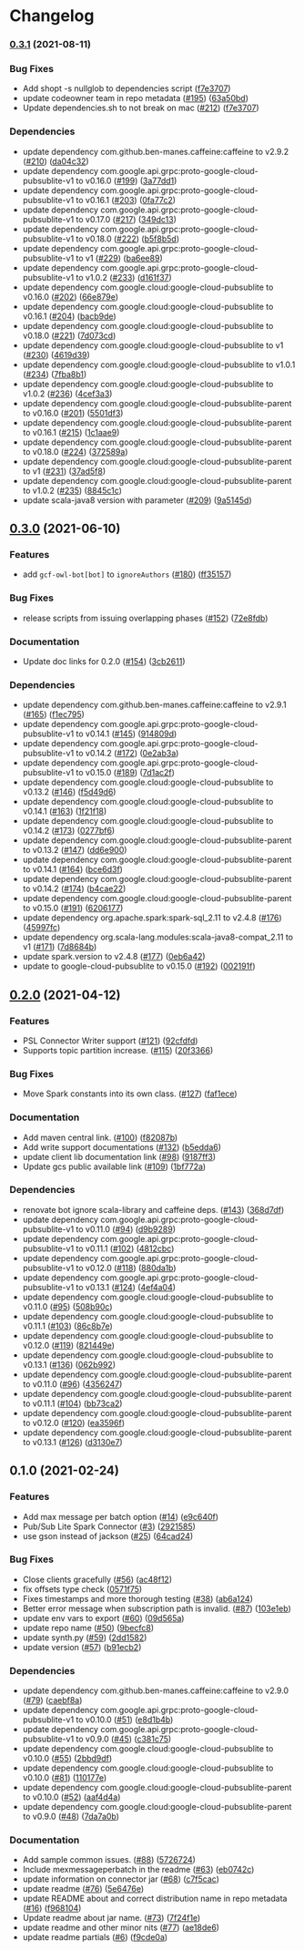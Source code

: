 # Changelog

### [0.3.1](https://www.github.com/googleapis/java-pubsublite-spark/compare/v0.3.0...v0.3.1) (2021-08-11)


### Bug Fixes

* Add shopt -s nullglob to dependencies script ([f7e3707](https://www.github.com/googleapis/java-pubsublite-spark/commit/f7e3707d11096e749665019beff0cd90db829651))
* update codeowner team in repo metadata ([#195](https://www.github.com/googleapis/java-pubsublite-spark/issues/195)) ([63a50bd](https://www.github.com/googleapis/java-pubsublite-spark/commit/63a50bd2d505f435786bf3d72998e280d3595394))
* Update dependencies.sh to not break on mac ([#212](https://www.github.com/googleapis/java-pubsublite-spark/issues/212)) ([f7e3707](https://www.github.com/googleapis/java-pubsublite-spark/commit/f7e3707d11096e749665019beff0cd90db829651))


### Dependencies

* update dependency com.github.ben-manes.caffeine:caffeine to v2.9.2 ([#210](https://www.github.com/googleapis/java-pubsublite-spark/issues/210)) ([da04c32](https://www.github.com/googleapis/java-pubsublite-spark/commit/da04c32b8cd380de89f9fe18611aa6e05c01fb16))
* update dependency com.google.api.grpc:proto-google-cloud-pubsublite-v1 to v0.16.0 ([#199](https://www.github.com/googleapis/java-pubsublite-spark/issues/199)) ([3a77dd1](https://www.github.com/googleapis/java-pubsublite-spark/commit/3a77dd1ded74515a459dc53d7992e49791b05a30))
* update dependency com.google.api.grpc:proto-google-cloud-pubsublite-v1 to v0.16.1 ([#203](https://www.github.com/googleapis/java-pubsublite-spark/issues/203)) ([0fa77c2](https://www.github.com/googleapis/java-pubsublite-spark/commit/0fa77c2578d2a72f35d624c9d34796954f4c030e))
* update dependency com.google.api.grpc:proto-google-cloud-pubsublite-v1 to v0.17.0 ([#217](https://www.github.com/googleapis/java-pubsublite-spark/issues/217)) ([349dc13](https://www.github.com/googleapis/java-pubsublite-spark/commit/349dc1330c42f9282238895365d6f8b87ccf76bc))
* update dependency com.google.api.grpc:proto-google-cloud-pubsublite-v1 to v0.18.0 ([#222](https://www.github.com/googleapis/java-pubsublite-spark/issues/222)) ([b5f8b5d](https://www.github.com/googleapis/java-pubsublite-spark/commit/b5f8b5d5e1e158acfbd2269bf75cae31be854b92))
* update dependency com.google.api.grpc:proto-google-cloud-pubsublite-v1 to v1 ([#229](https://www.github.com/googleapis/java-pubsublite-spark/issues/229)) ([ba6ee89](https://www.github.com/googleapis/java-pubsublite-spark/commit/ba6ee898b21ca97e52dcdac2cc45711e1945ad3b))
* update dependency com.google.api.grpc:proto-google-cloud-pubsublite-v1 to v1.0.2 ([#233](https://www.github.com/googleapis/java-pubsublite-spark/issues/233)) ([d161f37](https://www.github.com/googleapis/java-pubsublite-spark/commit/d161f3748615062693930ea26836dab33c2ce2fc))
* update dependency com.google.cloud:google-cloud-pubsublite to v0.16.0 ([#202](https://www.github.com/googleapis/java-pubsublite-spark/issues/202)) ([66e879e](https://www.github.com/googleapis/java-pubsublite-spark/commit/66e879e769f5f78b22a91eef877cf738186eff9f))
* update dependency com.google.cloud:google-cloud-pubsublite to v0.16.1 ([#204](https://www.github.com/googleapis/java-pubsublite-spark/issues/204)) ([bacb9de](https://www.github.com/googleapis/java-pubsublite-spark/commit/bacb9de67deeceb21dfd398c69e77fe29ff097ac))
* update dependency com.google.cloud:google-cloud-pubsublite to v0.18.0 ([#221](https://www.github.com/googleapis/java-pubsublite-spark/issues/221)) ([7d073cd](https://www.github.com/googleapis/java-pubsublite-spark/commit/7d073cd79e3a3635d80c422f5803b20f9d024d00))
* update dependency com.google.cloud:google-cloud-pubsublite to v1 ([#230](https://www.github.com/googleapis/java-pubsublite-spark/issues/230)) ([4619d39](https://www.github.com/googleapis/java-pubsublite-spark/commit/4619d398637b8ae69b5a8e5064a24659a69369f8))
* update dependency com.google.cloud:google-cloud-pubsublite to v1.0.1 ([#234](https://www.github.com/googleapis/java-pubsublite-spark/issues/234)) ([7fba8b1](https://www.github.com/googleapis/java-pubsublite-spark/commit/7fba8b19e5f4a5bbb51b086fe539d815d9df0af9))
* update dependency com.google.cloud:google-cloud-pubsublite to v1.0.2 ([#236](https://www.github.com/googleapis/java-pubsublite-spark/issues/236)) ([4cef3a3](https://www.github.com/googleapis/java-pubsublite-spark/commit/4cef3a3f892b63b29bb186bd1a258709e0339b22))
* update dependency com.google.cloud:google-cloud-pubsublite-parent to v0.16.0 ([#201](https://www.github.com/googleapis/java-pubsublite-spark/issues/201)) ([5501df3](https://www.github.com/googleapis/java-pubsublite-spark/commit/5501df3a4618dbb5065d641f5a9dcbdcc02a2788))
* update dependency com.google.cloud:google-cloud-pubsublite-parent to v0.16.1 ([#215](https://www.github.com/googleapis/java-pubsublite-spark/issues/215)) ([1c1aae9](https://www.github.com/googleapis/java-pubsublite-spark/commit/1c1aae9050788328799a14b2552b1d81316e5648))
* update dependency com.google.cloud:google-cloud-pubsublite-parent to v0.18.0 ([#224](https://www.github.com/googleapis/java-pubsublite-spark/issues/224)) ([372589a](https://www.github.com/googleapis/java-pubsublite-spark/commit/372589ab96cc11e5bbb3d0c4129091809f7c07fc))
* update dependency com.google.cloud:google-cloud-pubsublite-parent to v1 ([#231](https://www.github.com/googleapis/java-pubsublite-spark/issues/231)) ([37ad5f8](https://www.github.com/googleapis/java-pubsublite-spark/commit/37ad5f83cba4e28509ba415cde94c31ec6f2f46c))
* update dependency com.google.cloud:google-cloud-pubsublite-parent to v1.0.2 ([#235](https://www.github.com/googleapis/java-pubsublite-spark/issues/235)) ([8845c1c](https://www.github.com/googleapis/java-pubsublite-spark/commit/8845c1c1c049408e81555d240b6180ee66d477b4))
* update scala-java8 version with parameter ([#209](https://www.github.com/googleapis/java-pubsublite-spark/issues/209)) ([9a5145d](https://www.github.com/googleapis/java-pubsublite-spark/commit/9a5145d20f5ea7407003e2f4e5de4d92a4326919))

## [0.3.0](https://www.github.com/googleapis/java-pubsublite-spark/compare/v0.2.0...v0.3.0) (2021-06-10)


### Features

* add `gcf-owl-bot[bot]` to `ignoreAuthors` ([#180](https://www.github.com/googleapis/java-pubsublite-spark/issues/180)) ([ff35157](https://www.github.com/googleapis/java-pubsublite-spark/commit/ff35157fb13ef9eae0d3244d9533fb8c6fc1655b))


### Bug Fixes

* release scripts from issuing overlapping phases ([#152](https://www.github.com/googleapis/java-pubsublite-spark/issues/152)) ([72e8fdb](https://www.github.com/googleapis/java-pubsublite-spark/commit/72e8fdbb8cdd142d25dfa510fc9b404654a84dd2))


### Documentation

* Update doc links for 0.2.0 ([#154](https://www.github.com/googleapis/java-pubsublite-spark/issues/154)) ([3cb2611](https://www.github.com/googleapis/java-pubsublite-spark/commit/3cb261199f38fe02b01fa9f5c6c3ca6d339ed21c))


### Dependencies

* update dependency com.github.ben-manes.caffeine:caffeine to v2.9.1 ([#165](https://www.github.com/googleapis/java-pubsublite-spark/issues/165)) ([f1ec795](https://www.github.com/googleapis/java-pubsublite-spark/commit/f1ec7955ec1852b048572f518615ce1c9e27eac2))
* update dependency com.google.api.grpc:proto-google-cloud-pubsublite-v1 to v0.14.1 ([#145](https://www.github.com/googleapis/java-pubsublite-spark/issues/145)) ([914809d](https://www.github.com/googleapis/java-pubsublite-spark/commit/914809dd1c04e8b512c9ef0f43eb15091920d834))
* update dependency com.google.api.grpc:proto-google-cloud-pubsublite-v1 to v0.14.2 ([#172](https://www.github.com/googleapis/java-pubsublite-spark/issues/172)) ([0e2ab3a](https://www.github.com/googleapis/java-pubsublite-spark/commit/0e2ab3a537131dcd1d6f39ee3be17d0f5631007e))
* update dependency com.google.api.grpc:proto-google-cloud-pubsublite-v1 to v0.15.0 ([#189](https://www.github.com/googleapis/java-pubsublite-spark/issues/189)) ([7d1ac2f](https://www.github.com/googleapis/java-pubsublite-spark/commit/7d1ac2f8bfa3e8bf616980606d51ecce488eddea))
* update dependency com.google.cloud:google-cloud-pubsublite to v0.13.2 ([#146](https://www.github.com/googleapis/java-pubsublite-spark/issues/146)) ([f5d49d6](https://www.github.com/googleapis/java-pubsublite-spark/commit/f5d49d678559f25761b04b9680a7f8252b41439f))
* update dependency com.google.cloud:google-cloud-pubsublite to v0.14.1 ([#163](https://www.github.com/googleapis/java-pubsublite-spark/issues/163)) ([1f21f18](https://www.github.com/googleapis/java-pubsublite-spark/commit/1f21f18d0c497049d697b34d87bf55e5c4bde314))
* update dependency com.google.cloud:google-cloud-pubsublite to v0.14.2 ([#173](https://www.github.com/googleapis/java-pubsublite-spark/issues/173)) ([0277bf6](https://www.github.com/googleapis/java-pubsublite-spark/commit/0277bf6dcd45a7df35a90cb1d5a558ab839378f0))
* update dependency com.google.cloud:google-cloud-pubsublite-parent to v0.13.2 ([#147](https://www.github.com/googleapis/java-pubsublite-spark/issues/147)) ([dd6e900](https://www.github.com/googleapis/java-pubsublite-spark/commit/dd6e9004f0669620b5ba635faea858ed3b76b32d))
* update dependency com.google.cloud:google-cloud-pubsublite-parent to v0.14.1 ([#164](https://www.github.com/googleapis/java-pubsublite-spark/issues/164)) ([bce6d3f](https://www.github.com/googleapis/java-pubsublite-spark/commit/bce6d3fd3731c968181a1857c9dd1ebb0e3be2db))
* update dependency com.google.cloud:google-cloud-pubsublite-parent to v0.14.2 ([#174](https://www.github.com/googleapis/java-pubsublite-spark/issues/174)) ([b4cae22](https://www.github.com/googleapis/java-pubsublite-spark/commit/b4cae22d916d1fc748c1c89d143924a4e2a3a1cc))
* update dependency com.google.cloud:google-cloud-pubsublite-parent to v0.15.0 ([#191](https://www.github.com/googleapis/java-pubsublite-spark/issues/191)) ([6206177](https://www.github.com/googleapis/java-pubsublite-spark/commit/620617711f2e3099c49d17517e2287d6f6785d26))
* update dependency org.apache.spark:spark-sql_2.11 to v2.4.8 ([#176](https://www.github.com/googleapis/java-pubsublite-spark/issues/176)) ([45997fc](https://www.github.com/googleapis/java-pubsublite-spark/commit/45997fcd74fd15c4d80de76742fedf24d8ca57a5))
* update dependency org.scala-lang.modules:scala-java8-compat_2.11 to v1 ([#171](https://www.github.com/googleapis/java-pubsublite-spark/issues/171)) ([7d8684b](https://www.github.com/googleapis/java-pubsublite-spark/commit/7d8684beb1df032d558e2ceda87c48ede80eb1f3))
* update spark.version to v2.4.8 ([#177](https://www.github.com/googleapis/java-pubsublite-spark/issues/177)) ([0eb6a42](https://www.github.com/googleapis/java-pubsublite-spark/commit/0eb6a42e7970902dee25ec9bd3e000886482a4de))
* update to google-cloud-pubsublite to v0.15.0 ([#192](https://www.github.com/googleapis/java-pubsublite-spark/issues/192)) ([002191f](https://www.github.com/googleapis/java-pubsublite-spark/commit/002191febb8506ebab01159d4a4246ca6972b120))

## [0.2.0](https://www.github.com/googleapis/java-pubsublite-spark/compare/v0.1.0...v0.2.0) (2021-04-12)


### Features

* PSL Connector Writer support ([#121](https://www.github.com/googleapis/java-pubsublite-spark/issues/121)) ([92cfdfd](https://www.github.com/googleapis/java-pubsublite-spark/commit/92cfdfdc85449bb2bf745d59cd9b40e5949ba53c))
* Supports topic partition increase. ([#115](https://www.github.com/googleapis/java-pubsublite-spark/issues/115)) ([20f3366](https://www.github.com/googleapis/java-pubsublite-spark/commit/20f336639c261ddb3b61d0bd14f02e6ea5146377))


### Bug Fixes

* Move Spark constants into its own class. ([#127](https://www.github.com/googleapis/java-pubsublite-spark/issues/127)) ([faf1ece](https://www.github.com/googleapis/java-pubsublite-spark/commit/faf1ece43816f28298ad4db54cee968c6f59681b))


### Documentation

* Add maven central link.  ([#100](https://www.github.com/googleapis/java-pubsublite-spark/issues/100)) ([f82087b](https://www.github.com/googleapis/java-pubsublite-spark/commit/f82087b17a6c6e44af235a7e6e7a4632874aef42))
* Add write support documentations ([#132](https://www.github.com/googleapis/java-pubsublite-spark/issues/132)) ([b5edda6](https://www.github.com/googleapis/java-pubsublite-spark/commit/b5edda641b1aa3d3dc7b3e38cd11b65fec086468))
* update client lib documentation link ([#98](https://www.github.com/googleapis/java-pubsublite-spark/issues/98)) ([9187ff3](https://www.github.com/googleapis/java-pubsublite-spark/commit/9187ff382714b810e94758f3ba1e89a75ae99caf))
* Update gcs public available link ([#109](https://www.github.com/googleapis/java-pubsublite-spark/issues/109)) ([1bf772a](https://www.github.com/googleapis/java-pubsublite-spark/commit/1bf772a275e76d6b7229d628b72d5dce4f5c8bc5))


### Dependencies

* renovate bot ignore scala-library and caffeine deps. ([#143](https://www.github.com/googleapis/java-pubsublite-spark/issues/143)) ([368d7df](https://www.github.com/googleapis/java-pubsublite-spark/commit/368d7dfbec237dc0ef4febb37f84a73436e1590d))
* update dependency com.google.api.grpc:proto-google-cloud-pubsublite-v1 to v0.11.0 ([#94](https://www.github.com/googleapis/java-pubsublite-spark/issues/94)) ([d9b9289](https://www.github.com/googleapis/java-pubsublite-spark/commit/d9b9289160d50ca4b44447287b887249190db9fd))
* update dependency com.google.api.grpc:proto-google-cloud-pubsublite-v1 to v0.11.1 ([#102](https://www.github.com/googleapis/java-pubsublite-spark/issues/102)) ([4812cbc](https://www.github.com/googleapis/java-pubsublite-spark/commit/4812cbc6710f2a894045b50b8f5f1245e3b80196))
* update dependency com.google.api.grpc:proto-google-cloud-pubsublite-v1 to v0.12.0 ([#118](https://www.github.com/googleapis/java-pubsublite-spark/issues/118)) ([880da1b](https://www.github.com/googleapis/java-pubsublite-spark/commit/880da1bf953526cd40e4b736a898185751c7bb27))
* update dependency com.google.api.grpc:proto-google-cloud-pubsublite-v1 to v0.13.1 ([#124](https://www.github.com/googleapis/java-pubsublite-spark/issues/124)) ([4ef4a04](https://www.github.com/googleapis/java-pubsublite-spark/commit/4ef4a043ccaacbca8d103374fd5d07c49bfac0b5))
* update dependency com.google.cloud:google-cloud-pubsublite to v0.11.0 ([#95](https://www.github.com/googleapis/java-pubsublite-spark/issues/95)) ([508b90c](https://www.github.com/googleapis/java-pubsublite-spark/commit/508b90c3fd0a6045d548c1c6336fe4b542a27d07))
* update dependency com.google.cloud:google-cloud-pubsublite to v0.11.1 ([#103](https://www.github.com/googleapis/java-pubsublite-spark/issues/103)) ([86c8b7e](https://www.github.com/googleapis/java-pubsublite-spark/commit/86c8b7e9295e5abbb4f491ef1a5295a1ac9b498c))
* update dependency com.google.cloud:google-cloud-pubsublite to v0.12.0 ([#119](https://www.github.com/googleapis/java-pubsublite-spark/issues/119)) ([821449e](https://www.github.com/googleapis/java-pubsublite-spark/commit/821449eca7259bc36c5ae8f0d12a3c54af1484e7))
* update dependency com.google.cloud:google-cloud-pubsublite to v0.13.1 ([#136](https://www.github.com/googleapis/java-pubsublite-spark/issues/136)) ([062b992](https://www.github.com/googleapis/java-pubsublite-spark/commit/062b9923e2d0640d43de24c11f4d600ff87e1f9f))
* update dependency com.google.cloud:google-cloud-pubsublite-parent to v0.11.0 ([#96](https://www.github.com/googleapis/java-pubsublite-spark/issues/96)) ([4356247](https://www.github.com/googleapis/java-pubsublite-spark/commit/435624723d5ffdbfc803ac19e034d65cea33986e))
* update dependency com.google.cloud:google-cloud-pubsublite-parent to v0.11.1 ([#104](https://www.github.com/googleapis/java-pubsublite-spark/issues/104)) ([bb73ca2](https://www.github.com/googleapis/java-pubsublite-spark/commit/bb73ca2900d3cea9cd6d5c920c0f09871fff73aa))
* update dependency com.google.cloud:google-cloud-pubsublite-parent to v0.12.0 ([#120](https://www.github.com/googleapis/java-pubsublite-spark/issues/120)) ([ea3596f](https://www.github.com/googleapis/java-pubsublite-spark/commit/ea3596fad872e26b5b0157192762d037d163577f))
* update dependency com.google.cloud:google-cloud-pubsublite-parent to v0.13.1 ([#126](https://www.github.com/googleapis/java-pubsublite-spark/issues/126)) ([d3130e7](https://www.github.com/googleapis/java-pubsublite-spark/commit/d3130e76e643321977af7d1487da6b87b578f4ed))

## 0.1.0 (2021-02-24)


### Features

* Add max message per batch option ([#14](https://www.github.com/googleapis/java-pubsublite-spark/issues/14)) ([e9c640f](https://www.github.com/googleapis/java-pubsublite-spark/commit/e9c640f127005454d70868338851d7d8656714f5))
* Pub/Sub Lite Spark Connector ([#3](https://www.github.com/googleapis/java-pubsublite-spark/issues/3)) ([2921585](https://www.github.com/googleapis/java-pubsublite-spark/commit/292158597494f3ae8915b2e1468f082e1fc064ec))
* use gson instead of jackson ([#25](https://www.github.com/googleapis/java-pubsublite-spark/issues/25)) ([64cad24](https://www.github.com/googleapis/java-pubsublite-spark/commit/64cad24dab014ae9bd64abc833c8f744b039e95a))


### Bug Fixes

* Close clients gracefully ([#56](https://www.github.com/googleapis/java-pubsublite-spark/issues/56)) ([ac48f12](https://www.github.com/googleapis/java-pubsublite-spark/commit/ac48f12c296752aef067d83d0f6c06a119692ff0))
* fix offsets type check ([0571f75](https://www.github.com/googleapis/java-pubsublite-spark/commit/0571f759d01b6547753f7e71d67c67fbf515b042))
* Fixes timestamps and more thorough testing ([#38](https://www.github.com/googleapis/java-pubsublite-spark/issues/38)) ([ab6a124](https://www.github.com/googleapis/java-pubsublite-spark/commit/ab6a124c3bdbe9b9b9fb715b7b734fbbd1fa9e9e))
* Better error message when subscription path is invalid. ([#87](https://www.github.com/googleapis/java-pubsublite-spark/issues/87)) ([103e1eb](https://www.github.com/googleapis/java-pubsublite-spark/commit/103e1ebf740929399677338a216ea5f187d3e4aa))
* update env vars to export ([#60](https://www.github.com/googleapis/java-pubsublite-spark/issues/60)) ([09d565a](https://www.github.com/googleapis/java-pubsublite-spark/commit/09d565a4d33de7bd5330a6da0f24a90a52faeaf2))
* update repo name ([#50](https://www.github.com/googleapis/java-pubsublite-spark/issues/50)) ([9becfc8](https://www.github.com/googleapis/java-pubsublite-spark/commit/9becfc8c5d5df9cc9316239126e843f726724dc9))
* update synth.py ([#59](https://www.github.com/googleapis/java-pubsublite-spark/issues/59)) ([2dd1582](https://www.github.com/googleapis/java-pubsublite-spark/commit/2dd1582d77262039aa1d7fa1f35fdce0a25cb9ea))
* update version ([#57](https://www.github.com/googleapis/java-pubsublite-spark/issues/57)) ([b91ecb2](https://www.github.com/googleapis/java-pubsublite-spark/commit/b91ecb21ddc22af4bb36c4acf728d04b5a818c16))


### Dependencies

* update dependency com.github.ben-manes.caffeine:caffeine to v2.9.0 ([#79](https://www.github.com/googleapis/java-pubsublite-spark/issues/79)) ([caebf8a](https://www.github.com/googleapis/java-pubsublite-spark/commit/caebf8aec6c4d5a2c2dabb19ea4185d961c210d3))
* update dependency com.google.api.grpc:proto-google-cloud-pubsublite-v1 to v0.10.0 ([#51](https://www.github.com/googleapis/java-pubsublite-spark/issues/51)) ([e8d1b4b](https://www.github.com/googleapis/java-pubsublite-spark/commit/e8d1b4be2ab8b7f1872eb731ab0aad2d47df5b21))
* update dependency com.google.api.grpc:proto-google-cloud-pubsublite-v1 to v0.9.0 ([#45](https://www.github.com/googleapis/java-pubsublite-spark/issues/45)) ([c381c75](https://www.github.com/googleapis/java-pubsublite-spark/commit/c381c75064987b88ca86e962e96c4946988ea60b))
* update dependency com.google.cloud:google-cloud-pubsublite to v0.10.0 ([#55](https://www.github.com/googleapis/java-pubsublite-spark/issues/55)) ([2bbd9df](https://www.github.com/googleapis/java-pubsublite-spark/commit/2bbd9df694529fa752ea62f98c89cac97a1766d1))
* update dependency com.google.cloud:google-cloud-pubsublite to v0.10.0 ([#81](https://www.github.com/googleapis/java-pubsublite-spark/issues/81)) ([110177e](https://www.github.com/googleapis/java-pubsublite-spark/commit/110177ee636e32606cc93d6b8477d78e11ae464e))
* update dependency com.google.cloud:google-cloud-pubsublite-parent to v0.10.0 ([#52](https://www.github.com/googleapis/java-pubsublite-spark/issues/52)) ([aaf4d4a](https://www.github.com/googleapis/java-pubsublite-spark/commit/aaf4d4ac6d91cd0db7f65ee4ecb7091319a77900))
* update dependency com.google.cloud:google-cloud-pubsublite-parent to v0.9.0 ([#48](https://www.github.com/googleapis/java-pubsublite-spark/issues/48)) ([7da7a0b](https://www.github.com/googleapis/java-pubsublite-spark/commit/7da7a0b37e6a044aeb1fbd5132afea93a5168d9d))


### Documentation

* Add sample common issues. ([#88](https://www.github.com/googleapis/java-pubsublite-spark/issues/88)) ([5726724](https://www.github.com/googleapis/java-pubsublite-spark/commit/5726724b43c44c269478c37a389ef825da8083ac))
* Include mexmessageperbatch in the readme ([#63](https://www.github.com/googleapis/java-pubsublite-spark/issues/63)) ([eb0742c](https://www.github.com/googleapis/java-pubsublite-spark/commit/eb0742cded9b25ce5ee63f6036d37c26bde1fe8f))
* update information on connector jar ([#68](https://www.github.com/googleapis/java-pubsublite-spark/issues/68)) ([c7f5cac](https://www.github.com/googleapis/java-pubsublite-spark/commit/c7f5caca6d41fd2ccd23c1ef3b97d63111c188a4))
* update readme ([#76](https://www.github.com/googleapis/java-pubsublite-spark/issues/76)) ([5e6476e](https://www.github.com/googleapis/java-pubsublite-spark/commit/5e6476e0acb4422a874980660c1f59fd54adf1fb))
* update README about and correct distribution name in repo metadata ([#16](https://www.github.com/googleapis/java-pubsublite-spark/issues/16)) ([f968104](https://www.github.com/googleapis/java-pubsublite-spark/commit/f96810459fc8e9393518f784a62e5c32b5230107))
* Update readme about jar name. ([#73](https://www.github.com/googleapis/java-pubsublite-spark/issues/73)) ([7f24f1e](https://www.github.com/googleapis/java-pubsublite-spark/commit/7f24f1ebfa6923d168bbe9f2d1c46ca4fddabdfc))
* update readme and other minor nits ([#77](https://www.github.com/googleapis/java-pubsublite-spark/issues/77)) ([ae18de6](https://www.github.com/googleapis/java-pubsublite-spark/commit/ae18de62a78ec46a878da0cc01a45bfdc224c136))
* update readme partials ([#6](https://www.github.com/googleapis/java-pubsublite-spark/issues/6)) ([f9cde0a](https://www.github.com/googleapis/java-pubsublite-spark/commit/f9cde0a35724a7b185e37fc1abccd97347a42d82))
